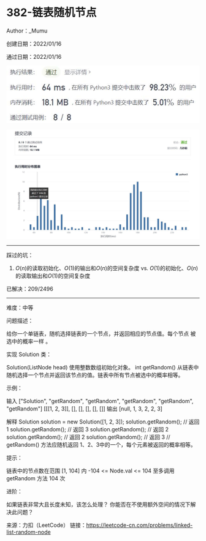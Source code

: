 # 382-链表随机节点

Author：_Mumu

创建日期：2022/01/16

通过日期：2022/01/16

![](./通过截图2.jpg)

![](./通过截图1.jpg)

*****

踩过的坑：

1. $O(n)$的读取初始化、$O(1)$的输出和$O(n)$的空间复杂度 vs. $O(1)$的初始化、$O(n)$的读取输出和$O(1)$的空间复杂度

已解决：209/2496

*****

难度：中等

问题描述：

给你一个单链表，随机选择链表的一个节点，并返回相应的节点值。每个节点 被选中的概率一样 。

实现 Solution 类：

Solution(ListNode head) 使用整数数组初始化对象。
int getRandom() 从链表中随机选择一个节点并返回该节点的值。链表中所有节点被选中的概率相等。


示例：


输入
["Solution", "getRandom", "getRandom", "getRandom", "getRandom", "getRandom"]
[[[1, 2, 3]], [], [], [], [], []]
输出
[null, 1, 3, 2, 2, 3]

解释
Solution solution = new Solution([1, 2, 3]);
solution.getRandom(); // 返回 1
solution.getRandom(); // 返回 3
solution.getRandom(); // 返回 2
solution.getRandom(); // 返回 2
solution.getRandom(); // 返回 3
// getRandom() 方法应随机返回 1、2、3中的一个，每个元素被返回的概率相等。


提示：

链表中的节点数在范围 [1, 104] 内
-104 <= Node.val <= 104
至多调用 getRandom 方法 104 次


进阶：

如果链表非常大且长度未知，该怎么处理？
你能否在不使用额外空间的情况下解决此问题？

来源：力扣（LeetCode）
链接：https://leetcode-cn.com/problems/linked-list-random-node
